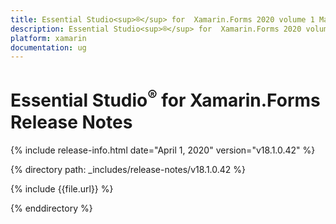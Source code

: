```yaml
---
title: Essential Studio<sup>®</sup> for  Xamarin.Forms 2020 volume 1 Main Release Notes  
description: Essential Studio<sup>®</sup> for  Xamarin.Forms 2020 volume 1 Main Release Notes  
platform: xamarin
documentation: ug
---
```


# Essential Studio<sup>®</sup> for  Xamarin.Forms  Release Notes  

{% include release-info.html date="April 1, 2020"  version="v18.1.0.42" %} 


{% directory path: _includes/release-notes/v18.1.0.42 %}

{% include {{file.url}} %}

{% enddirectory %}